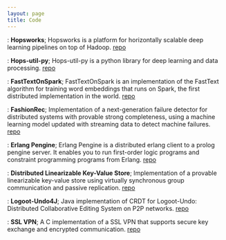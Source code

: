 ```yaml
---
layout: page
title: Code
---
```


:   **Hopsworks**; Hopsworks is a platform for horizontally scalable deep learning pipelines on top of Hadoop.
	[repo](https://github.com/logicalclocks/hopsworks)

:   **Hops-util-py**; Hops-util-py is a python library for deep learning and data processing.
	[repo](https://github.com/logicalclocks/hops-util-py)

:   **FastTextOnSpark**; FastTextOnSpark is an implementation of the FastText algorithm for training word embeddings that runs on Spark, the first distributed implementation in the world.
	[repo](https://github.com/Limmen/FastTextOnSpark)

:   **FashionRec**; Implementation of a next-generation failure detector for distributed systems with provable strong completeness, using a machine learning model updated with streaming data to detect machine failures.
	[repo](https://github.com/Limmen/mlfd_prototype)

:   **Erlang Pengine**; Erlang Pengine is a distributed erlang client to a prolog pengine server. It enables you to run first-order logic programs and constraint programming programs from Erlang.
	[repo](https://github.com/Limmen/erl_pengine)

:   **Distributed Linearizable Key-Value Store**; Implementation of a provable linearizable key-value store using virtually synchronous group communication and passive replication.
	[repo](https://github.com/Limmen/Distributed-KV-store)

:   **Logoot-Undo4J**; Java implementation of CRDT for Logoot-Undo: Distributed Collaborative Editing System on P2P networks.
	[repo](https://github.com/Limmen/KompicsLogoot)

:   **SSL VPN**; A C implementation of a SSL VPN that supports secure key exchange and encrypted communication.
	[repo](https://github.com/Limmen/Basic_SSL_VPN)
